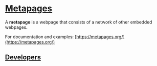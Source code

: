 # [Metapages](https://metapages.org/)

A **metapage** is a webpage that consists of a network of other embedded webpages.

For documentation and examples: [https://metapages.org/](https://metapages.org/)

## [Developers](./DEVELOPERS.md)

